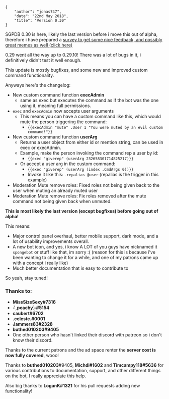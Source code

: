     {
        "author": "jonas747",
        "date": "22nd May 2018",
        "title": "Version 0.30"
    }

SGPDB 0.30 is here, likely the last version before i move this out of alpha, therefore i have prepared a [survey to get some nice feedback, and possibly great memes as well (click here)](https://docs.google.com/forms/d/e/1FAIpQLSdbuEUkWvyr7Jb-7EIoP_1Z8DKSjFReZk2l5SdPBrNwr7ME0Q/viewform?usp=sf_link=) 

0.29 went all the way up to 0.29.10! There was a lot of bugs in it, i definitively didn't test it well enough.

This update is mostly bugfixes, and some new and improved custom command functionality.

Anyways here's the changelog:

 - New custom command function **execAdmin**
     + same as exec but executes the command as if the bot was the one using it, meaning full permissions.
 - `exec` and `execAdmin` now accepts user arguments
     + This means you can have a custom command like this, which would mute the person triggering the command:
         * `{{execAdmin "mute" .User 1 "You were muted by an evil custom command!"}}`
 - New custom command function **userArg**
     + Returns a user object from either id or mention string, can be used in exec or execAdmin.
     + Example, make the person invoking the command rep a user by id:
         *  `{{exec "giverep" (userArg 232658301714825217)}}`
     + Or accept a user arg in the custom command:
         *  `{{exec "giverep" (userArg (index .CmdArgs 0))}}`
         *  Invoke it like this:  `-repalias @user` (repalias is the trigger in this example)
 - Moderation Mute remove roles: Fixed roles not being given back to the user when muting an already muted user
 - Moderation Mute remove roles: Fix roles removed after the mute command not being given back when unmuted.

**This is most likely the last version (except bugfixes) before going out of alpha!**

This means:

 - Major control panel overhaul, better mobile support, dark mode, and a lot of usability improvements overall.
 - A new bot icon, and yes, i know A LOT of you guys have nicknamed it `spongebot` or stuff like that, im sorry :( (reason for this is because i've been wanting to change it for a while, and one of my patrons came up with a concept i really like)
 - Much better documentation that is easy to contribute to

So yeah, stay tuned!

### Thanks to:

 - **MissSizeSexy#7316**
 - **- ̗̀ peachy ̖́-#5154**
 - **caubert#6702**
 - **.celeste.#0001**
 - **Jammers83#2328**
 - **buthed010203#9405**
 - One other person who hasn't linked their discord with patreon so i don't know their discord.

Thanks to the current patrons and the ad space renter the **server cost is now fully covered**, wooo!

Thanks to **buthed010203**#9405, **Michdi#1602** and **Timcampy118#5636** for various contributions to documentation, support, and other different things on the bot, I really appreciate this help.

Also big thanks to **LoganK#1321** for his pull requests adding new functionality!